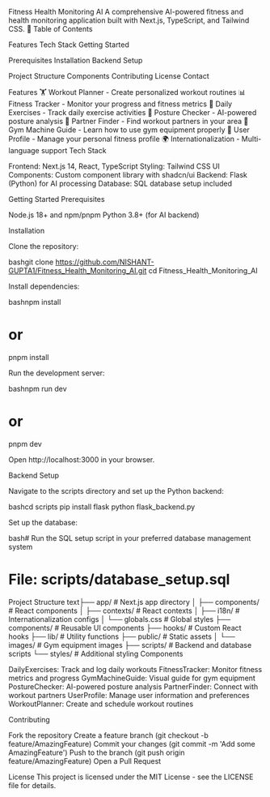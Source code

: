 Fitness Health Monitoring AI
A comprehensive AI-powered fitness and health monitoring application built with Next.js, TypeScript, and Tailwind CSS.
📑 Table of Contents

Features
Tech Stack
Getting Started

Prerequisites
Installation
Backend Setup


Project Structure
Components
Contributing
License
Contact

Features
🏋️ Workout Planner - Create personalized workout routines
📊 Fitness Tracker - Monitor your progress and fitness metrics
🏃 Daily Exercises - Track daily exercise activities
🧘 Posture Checker - AI-powered posture analysis
🤝 Partner Finder - Find workout partners in your area
💪 Gym Machine Guide - Learn how to use gym equipment properly
👤 User Profile - Manage your personal fitness profile
🌍 Internationalization - Multi-language support
Tech Stack

Frontend: Next.js 14, React, TypeScript
Styling: Tailwind CSS
UI Components: Custom component library with shadcn/ui
Backend: Flask (Python) for AI processing
Database: SQL database setup included

Getting Started
Prerequisites

Node.js 18+ and npm/pnpm
Python 3.8+ (for AI backend)

Installation

Clone the repository:

bashgit clone https://github.com/NISHANT-GUPTA1/Fitness_Health_Monitoring_AI.git
cd Fitness_Health_Monitoring_AI

Install dependencies:

bashnpm install
# or
pnpm install

Run the development server:

bashnpm run dev
# or
pnpm dev

Open http://localhost:3000 in your browser.

Backend Setup

Navigate to the scripts directory and set up the Python backend:

bashcd scripts
pip install flask
python flask_backend.py

Set up the database:

bash# Run the SQL setup script in your preferred database management system
# File: scripts/database_setup.sql
Project Structure
text├── app/                    # Next.js app directory
│   ├── components/         # React components
│   ├── contexts/          # React contexts
│   ├── i18n/             # Internationalization configs
│   └── globals.css       # Global styles
├── components/            # Reusable UI components
├── hooks/                # Custom React hooks
├── lib/                  # Utility functions
├── public/               # Static assets
│   └── images/          # Gym equipment images
├── scripts/              # Backend and database scripts
└── styles/              # Additional styling
Components

DailyExercises: Track and log daily workouts
FitnessTracker: Monitor fitness metrics and progress
GymMachineGuide: Visual guide for gym equipment
PostureChecker: AI-powered posture analysis
PartnerFinder: Connect with workout partners
UserProfile: Manage user information and preferences
WorkoutPlanner: Create and schedule workout routines

Contributing

Fork the repository
Create a feature branch (git checkout -b feature/AmazingFeature)
Commit your changes (git commit -m 'Add some AmazingFeature')
Push to the branch (git push origin feature/AmazingFeature)
Open a Pull Request

License
This project is licensed under the MIT License - see the LICENSE file for details.
